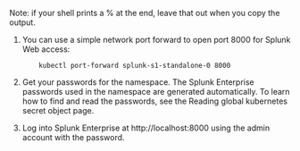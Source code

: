 Note: if your shell prints a % at the end, leave that out when you copy the output.

1. You can use a simple network port forward to open port 8000 for Splunk Web access:
   
           kubectl port-forward splunk-s1-standalone-0 8000

2. Get your passwords for the namespace. The Splunk Enterprise passwords used in the namespace are generated automatically. To learn how to find and read the passwords, see the Reading global kubernetes secret object page.

3. Log into Splunk Enterprise at http://localhost:8000 using the admin account with the password.
